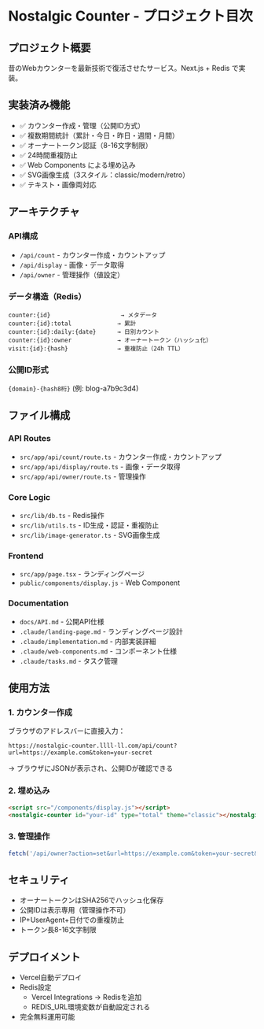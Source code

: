 # Nostalgic Counter - プロジェクト目次

## プロジェクト概要
昔のWebカウンターを最新技術で復活させたサービス。Next.js + Redis で実装。

## 実装済み機能
- ✅ カウンター作成・管理（公開ID方式）
- ✅ 複数期間統計（累計・今日・昨日・週間・月間）
- ✅ オーナートークン認証（8-16文字制限）
- ✅ 24時間重複防止
- ✅ Web Components による埋め込み
- ✅ SVG画像生成（3スタイル：classic/modern/retro）
- ✅ テキスト・画像両対応

## アーキテクチャ
### API構成
- `/api/count` - カウンター作成・カウントアップ
- `/api/display` - 画像・データ取得
- `/api/owner` - 管理操作（値設定）

### データ構造（Redis）
```
counter:{id}                    → メタデータ
counter:{id}:total             → 累計
counter:{id}:daily:{date}      → 日別カウント
counter:{id}:owner             → オーナートークン（ハッシュ化）
visit:{id}:{hash}              → 重複防止（24h TTL）
```

### 公開ID形式
`{domain}-{hash8桁}` (例: blog-a7b9c3d4)

## ファイル構成
### API Routes
- `src/app/api/count/route.ts` - カウンター作成・カウントアップ
- `src/app/api/display/route.ts` - 画像・データ取得
- `src/app/api/owner/route.ts` - 管理操作

### Core Logic
- `src/lib/db.ts` - Redis操作
- `src/lib/utils.ts` - ID生成・認証・重複防止
- `src/lib/image-generator.ts` - SVG画像生成

### Frontend
- `src/app/page.tsx` - ランディングページ
- `public/components/display.js` - Web Component

### Documentation
- `docs/API.md` - 公開API仕様
- `.claude/landing-page.md` - ランディングページ設計
- `.claude/implementation.md` - 内部実装詳細
- `.claude/web-components.md` - コンポーネント仕様
- `.claude/tasks.md` - タスク管理

## 使用方法
### 1. カウンター作成
ブラウザのアドレスバーに直接入力：
```
https://nostalgic-counter.llll-ll.com/api/count?url=https://example.com&token=your-secret
```
→ ブラウザにJSONが表示され、公開IDが確認できる

### 2. 埋め込み
```html
<script src="/components/display.js"></script>
<nostalgic-counter id="your-id" type="total" theme="classic"></nostalgic-counter>
```

### 3. 管理操作
```javascript
fetch('/api/owner?action=set&url=https://example.com&token=your-secret&total=0')
```

## セキュリティ
- オーナートークンはSHA256でハッシュ化保存
- 公開IDは表示専用（管理操作不可）
- IP+UserAgent+日付での重複防止
- トークン長8-16文字制限

## デプロイメント
- Vercel自動デプロイ
- Redis設定
  - Vercel Integrations → Redisを追加
  - REDIS_URL環境変数が自動設定される
- 完全無料運用可能